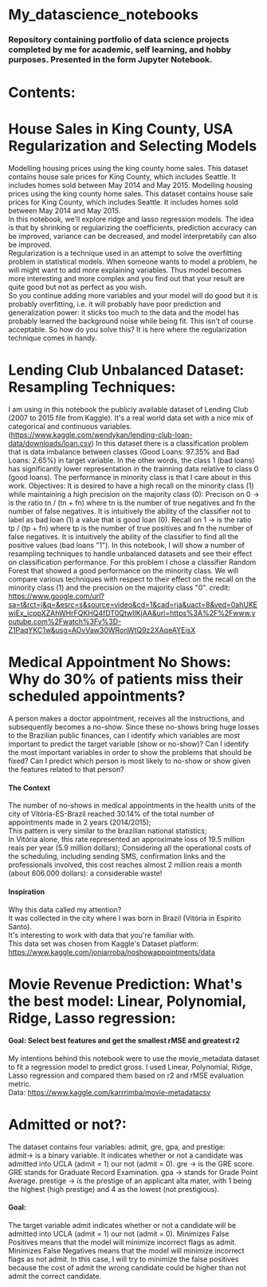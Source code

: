 
# My_datascience_notebooks

### Repository containing portfolio of data science projects completed by me for academic, self learning, and hobby purposes. Presented in the form Jupyter Notebook.

# Contents:
# House Sales in King County, USA Regularization and Selecting Models
Modelling housing prices using the king county home sales. This dataset contains house sale prices for King County, which includes Seattle. It includes homes sold between May 2014 and May 2015.
Modelling housing prices using the king county home sales.
This dataset contains house sale prices for King County, which includes Seattle. It includes homes sold between May 2014 and May 2015.<br>
In this notebook, we’ll explore ridge and lasso regression models. The idea is that by shrinking or regularizing the coefficients, prediction accuracy can be improved, variance can be decreased, and model interpretabily can also be improved.<br>
Regularization is a technique used in an attempt to solve the overfitting problem in statistical models. When someone wants to model a problem, he will might want to add more explaining variables. Thus model becomes more interesting and more complex and you find out that your result are quite good but not as perfect as you wish.<br>
So you continue adding more variables and your model will do good but it is probably overfitting, i.e. it will probably have poor prediction and generalization power: it sticks too much to the data and the model has probably learned the background noise while being fit. This isn't of course acceptable.
So how do you solve this? It is here where the regularization technique comes in handy.

# Lending Club Unbalanced Dataset: Resampling Techniques:
I am using in this notebook the publicly available dataset of Lending Club (2007 to 2015 file from Kaggle). It's a real world data set with a nice mix of categorical and continuous variables.(https://www.kaggle.com/wendykan/lending-club-loan-data/downloads/loan.csv)
In this dataset there is a classification problem that is data imbalance between classes (Good Loans: 97.35% and Bad Loans: 2.65%) in target variable. In the other words, the class 1 (bad loans) has significantly lower representation in the trainning data relative to class 0 (good loans). The performance in minority class is that I care about in this work.
Objectives:
It is desired to have a high recall on the minority class (1) while maintaining a high precision on the majority class (0): Precison on 0 -> is the ratio tn / (tn + fn) where tn is the number of true negatives and fn the number of false negatives. It is intuitively the ability of the classifier not to label as bad loan (1) a value that is good loan (0). 
Recall on 1 -> is the ratio tp / (tp + fn) where tp is the number of true positives and fn the number of false negatives. It is intuitively the ability of the classifier to find all the positive values (bad loans "1").
In this notebook, I will show a number of resampling techniques to handle unbalanced datasets and see their effect on classification performance.
For this problem I chose a classifier Random Forest that showed a good performance on the minority class. We will compare various techniques with respect to their effect on the recall on the minority class (1) and the precision on the majority class "0".
credit: https://www.google.com/url?sa=t&rct=j&q=&esrc=s&source=video&cd=1&cad=rja&uact=8&ved=0ahUKEwiEx_icppXZAhWHrFQKHQ4fDT0QtwIIKjAA&url=https%3A%2F%2Fwww.youtube.com%2Fwatch%3Fv%3D-Z1PaqYKC1w&usg=AOvVaw30WRonWtQ9z2XAqeAYEisX

# Medical Appointment No Shows: Why do 30% of patients miss their scheduled appointments?
A person makes a doctor appointment, receives all the instructions, and subsequently becomes a no-show. Since these no-shows bring huge losses to the Brazilian public finances, can I identify which variables are most important to predict the target variable (show or no-show)? Can I identify the most important variables in order to show the problems that should be fixed? Can I predict which person is most likely to no-show or show given the features related to that person?<br>
#### The Context
The number of no-shows in medical appointments in the health units of the city of Vitória-ES-Brazil reached 30.14% of the total number of appointments made in 2 years (2014/2015);<br>
This pattern is very similar to the brazilian national statistics;<br>
In Vitória alone, this rate represented an approximate loss of 19.5 million reais per year (5.9 million dollars); Considering all the operational costs of the scheduling, including sending SMS, confirmation links and the professionals involved, this cost reaches almost 2 million reais a month (about 606.000 dollars): a considerable waste!<br>
#### Inspiration
Why this data called my attention?<br>
It was collected in the city where I was born in Brazil (Vitória in Espírito Santo).<br>
It's interesting to work with data that you're familiar with. <br>
This data set was chosen from Kaggle's Dataset platform: https://www.kaggle.com/joniarroba/noshowappointments/data

# Movie Revenue Prediction: What's the best model: Linear, Polynomial, Ridge, Lasso regression:
#### Goal: Select best features and get the smallest rMSE and greatest r2
My intentions behind this notebook were to use the movie_metadata dataset to fit a regression model to predict gross. I used Linear, Polynomial, Ridge, Lasso regression and compared them based on r2 and rMSE evaluation metric.<br>
Data: https://www.kaggle.com/karrrimba/movie-metadatacsv

# Admitted or not?:
The dataset contains four variables: admit, gre, gpa, and prestige:<br>
admit-> is a binary variable. It indicates whether or not a candidate was admitted into UCLA (admit = 1) our not (admit = 0).
gre -> is the GRE score. GRE stands for Graduate Record Examination.
gpa -> stands for Grade Point Average.
prestige -> is the prestige of an applicant alta mater, with 1 being the highest (high prestige) and 4 as the lowest (not prestigious).
#### Goal:<br>
The target variable admit indicates whether or not a candidate will be admitted into UCLA (admit = 1) our not (admit = 0). Minimizes False Positives means that the model will minimize incorrect flags as admit. Minimizes False Negatives means that the model will minimize incorrect flags as not admit. In this case, I will try to minimize the false positives because the cost of admit the wrong candidate could be higher than not admit the correct candidate.
